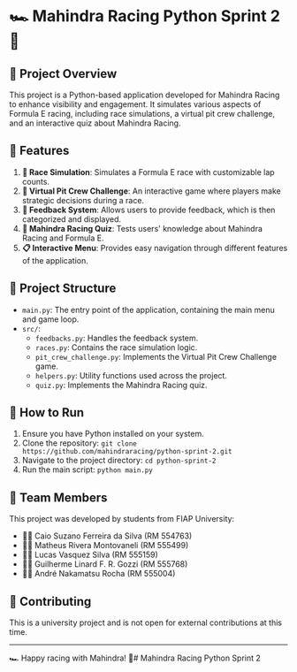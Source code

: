 # 🏎️ Mahindra Racing Python Sprint 2 🏁

## 🌟 Project Overview

This project is a Python-based application developed for Mahindra Racing to enhance visibility and engagement. It simulates various aspects of Formula E racing, including race simulations, a virtual pit crew challenge, and an interactive quiz about Mahindra Racing.

## 🚀 Features

1. **🏁 Race Simulation**: Simulates a Formula E race with customizable lap counts.
2. **🔧 Virtual Pit Crew Challenge**: An interactive game where players make strategic decisions during a race.
3. **💬 Feedback System**: Allows users to provide feedback, which is then categorized and displayed.
4. **🧠 Mahindra Racing Quiz**: Tests users' knowledge about Mahindra Racing and Formula E.
5. **📋 Interactive Menu**: Provides easy navigation through different features of the application.

## 📂 Project Structure

- `main.py`: The entry point of the application, containing the main menu and game loop.
- `src/`:
  - `feedbacks.py`: Handles the feedback system.
  - `races.py`: Contains the race simulation logic.
  - `pit_crew_challenge.py`: Implements the Virtual Pit Crew Challenge game.
  - `helpers.py`: Utility functions used across the project.
  - `quiz.py`: Implements the Mahindra Racing quiz.

## 🚗 How to Run

1. Ensure you have Python installed on your system.
2. Clone the repository: `git clone https://github.com/mahindraracing/python-sprint-2.git`
3. Navigate to the project directory: `cd python-sprint-2`
4. Run the main script: `python main.py`

## 👥 Team Members

This project was developed by students from FIAP University:

- 👨‍💻 Caio Suzano Ferreira da Silva (RM 554763)
- 👨‍💻 Matheus Rivera Montovaneli (RM 555499)
- 👨‍💻 Lucas Vasquez Silva (RM 555159)
- 👨‍💻 Guilherme Linard F. R. Gozzi (RM 555768)
- 👨‍💻 André Nakamatsu Rocha (RM 555004)

## 🤝 Contributing

This is a university project and is not open for external contributions at this time.

---

🏎️ Happy racing with Mahindra! 🏁# Mahindra Racing Python Sprint 2